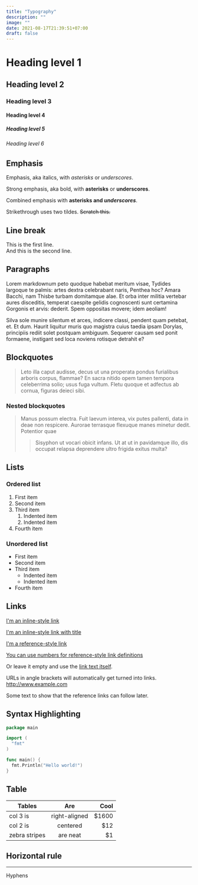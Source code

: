 ```yaml
---
title: "Typography"
description: ""
image: ""
date: 2021-08-17T21:39:51+07:00
draft: false
---
```


# Heading level 1

## Heading level 2

### Heading level 3

#### Heading level 4

##### Heading level 5

###### Heading level 6

## Emphasis

Emphasis, aka italics, with _asterisks_ or _underscores_.

Strong emphasis, aka bold, with **asterisks** or **underscores**.

Combined emphasis with **asterisks and _underscores_**.

Strikethrough uses two tildes. ~~Scratch this.~~

## Line break

This is the first line.  
And this is the second line.

## Paragraphs

Lorem markdownum peto quodque habebat meritum visae, Tydides largoque te palmis:
artes dextra celebrabant naris, Penthea hoc? Amara Bacchi, nam Thisbe turbam
domitamque alae. Et orba inter militia vertebar aures disceditis, temperat
caespite gelidis cognoscenti sunt certamina Gorgonis et arvis: dederit. Spem
oppositas movere; idem aeoliam!

Silva sole munire silentum et arces, indicere classi, pendent quam petebat, et.
Et dum. Haurit liquitur muris quo magistra cuius taedia ipsam Dorylas,
principiis rediit solet postquam ambiguum. Sequerer causam sed ponit formaene,
instigant sed loca noviens rotisque detrahit e?

## Blockquotes

> Leto illa caput audisse, decus ut una properata pondus furialibus arboris
> corpus, flammae? En sacra nitido opem tamen tempora celeberrima solio; usus
> fuga vultum. Fletu quoque et adfectus ab cornua, figuras deieci sibi.

### Nested blockquotes

> Manus possum electra. Fuit laevum interea, vix putes pallenti, data in deae
> non respicere. Aurorae terrasque flexuque manes minetur dedit. Potentior quae
>
> > Sisyphon ut vocari obicit infans. Ut at ut in pavidamque illo, dis occupat
> > relapsa deprendere ultro frigida exitus multa?

## Lists

### Ordered list

1. First item
2. Second item
3. Third item
   1. Indented item
   2. Indented item
4. Fourth item

### Unordered list

- First item
- Second item
- Third item
  - Indented item
  - Indented item
- Fourth item

## Links

[I'm an inline-style link](https://www.google.com)

[I'm an inline-style link with title](https://www.google.com "Google's Homepage")

[I'm a reference-style link][arbitrary case-insensitive reference text]

[You can use numbers for reference-style link definitions][1]

Or leave it empty and use the [link text itself].

URLs in angle brackets will automatically get turned into links.  
<http://www.example.com>

Some text to show that the reference links can follow later.

[arbitrary case-insensitive reference text]: https://www.mozilla.org
[1]: http://slashdot.org
[link text itself]: http://www.reddit.com

## Syntax Highlighting

```go
package main

import (
  "fmt"
)

func main() {
  fmt.Println("Hello world!")
}
```

## Table

| Tables        |      Are      |  Cool |
| ------------- | :-----------: | ----: |
| col 3 is      | right-aligned | $1600 |
| col 2 is      |   centered    |   $12 |
| zebra stripes |   are neat    |    $1 |

## Horizontal rule

---

Hyphens
